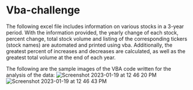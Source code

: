 # Vba-challenge
 
The following excel file includes information on various stocks in a 3-year period. With the information provided, the yearly change of each stock, percent change, total stock volume and listing of the corresponding tickers (stock names) are automated and printed using vba. Additionally, the greatest percent of increases and decreases are calculated, as well as the greatest total volume at the end of each year. 

The following are the sample images of the VBA code written for the analysis of the data:
![Screenshot 2023-01-19 at 12 46 20 PM](https://user-images.githubusercontent.com/115575880/213521053-899ef439-5981-499e-aca1-96e2eacec17b.png)
![Screenshot 2023-01-19 at 12 46 43 PM](https://user-images.githubusercontent.com/115575880/213521066-132fdb3c-4db5-498a-a873-26e58e319161.png)
